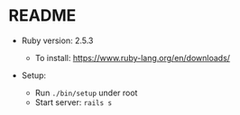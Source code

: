 # README

* Ruby version: 2.5.3
  * To install: https://www.ruby-lang.org/en/downloads/

* Setup:
  * Run `./bin/setup` under root
  * Start server: `rails s`
